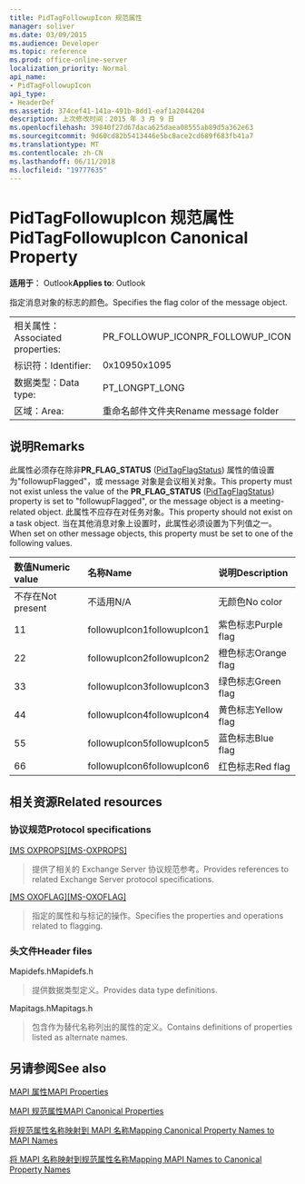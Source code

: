 ```yaml
---
title: PidTagFollowupIcon 规范属性
manager: soliver
ms.date: 03/09/2015
ms.audience: Developer
ms.topic: reference
ms.prod: office-online-server
localization_priority: Normal
api_name:
- PidTagFollowupIcon
api_type:
- HeaderDef
ms.assetid: 374cef41-141a-491b-8dd1-eaf1a2044204
description: 上次修改时间：2015 年 3 月 9 日
ms.openlocfilehash: 39840f27d67daca625daea08555ab89d5a362e63
ms.sourcegitcommit: 9d60cd82b5413446e5bc8ace2cd689f683fb41a7
ms.translationtype: MT
ms.contentlocale: zh-CN
ms.lasthandoff: 06/11/2018
ms.locfileid: "19777635"
---
```

# <a name="pidtagfollowupicon-canonical-property"></a><span data-ttu-id="b630e-103">PidTagFollowupIcon 规范属性</span><span class="sxs-lookup"><span data-stu-id="b630e-103">PidTagFollowupIcon Canonical Property</span></span>

  
  
<span data-ttu-id="b630e-104">**适用于**： Outlook</span><span class="sxs-lookup"><span data-stu-id="b630e-104">**Applies to**: Outlook</span></span> 
  
<span data-ttu-id="b630e-105">指定消息对象的标志的颜色。</span><span class="sxs-lookup"><span data-stu-id="b630e-105">Specifies the flag color of the message object.</span></span>
  
|||
|:-----|:-----|
|<span data-ttu-id="b630e-106">相关属性：</span><span class="sxs-lookup"><span data-stu-id="b630e-106">Associated properties:</span></span>  <br/> |<span data-ttu-id="b630e-107">PR_FOLLOWUP_ICON</span><span class="sxs-lookup"><span data-stu-id="b630e-107">PR_FOLLOWUP_ICON</span></span>  <br/> |
|<span data-ttu-id="b630e-108">标识符：</span><span class="sxs-lookup"><span data-stu-id="b630e-108">Identifier:</span></span>  <br/> |<span data-ttu-id="b630e-109">0x1095</span><span class="sxs-lookup"><span data-stu-id="b630e-109">0x1095</span></span>  <br/> |
|<span data-ttu-id="b630e-110">数据类型：</span><span class="sxs-lookup"><span data-stu-id="b630e-110">Data type:</span></span>  <br/> |<span data-ttu-id="b630e-111">PT_LONG</span><span class="sxs-lookup"><span data-stu-id="b630e-111">PT_LONG</span></span>  <br/> |
|<span data-ttu-id="b630e-112">区域：</span><span class="sxs-lookup"><span data-stu-id="b630e-112">Area:</span></span>  <br/> |<span data-ttu-id="b630e-113">重命名邮件文件夹</span><span class="sxs-lookup"><span data-stu-id="b630e-113">Rename message folder</span></span>  <br/> |
   
## <a name="remarks"></a><span data-ttu-id="b630e-114">说明</span><span class="sxs-lookup"><span data-stu-id="b630e-114">Remarks</span></span>

<span data-ttu-id="b630e-115">此属性必须存在除非**PR_FLAG_STATUS** ([PidTagFlagStatus](pidtagflagstatus-canonical-property.md)) 属性的值设置为"followupFlagged"，或 message 对象是会议相关对象。</span><span class="sxs-lookup"><span data-stu-id="b630e-115">This property must not exist unless the value of the **PR_FLAG_STATUS** ([PidTagFlagStatus](pidtagflagstatus-canonical-property.md)) property is set to "followupFlagged", or the message object is a meeting-related object.</span></span> <span data-ttu-id="b630e-116">此属性不应存在对任务对象。</span><span class="sxs-lookup"><span data-stu-id="b630e-116">This property should not exist on a task object.</span></span> <span data-ttu-id="b630e-117">当在其他消息对象上设置时，此属性必须设置为下列值之一。</span><span class="sxs-lookup"><span data-stu-id="b630e-117">When set on other message objects, this property must be set to one of the following values.</span></span>
  
|<span data-ttu-id="b630e-118">**数值**</span><span class="sxs-lookup"><span data-stu-id="b630e-118">**Numeric value**</span></span>|<span data-ttu-id="b630e-119">**名称**</span><span class="sxs-lookup"><span data-stu-id="b630e-119">**Name**</span></span>|<span data-ttu-id="b630e-120">**说明**</span><span class="sxs-lookup"><span data-stu-id="b630e-120">**Description**</span></span>|
|:-----|:-----|:-----|
|<span data-ttu-id="b630e-121">不存在</span><span class="sxs-lookup"><span data-stu-id="b630e-121">Not present</span></span>  <br/> |<span data-ttu-id="b630e-122">不适用</span><span class="sxs-lookup"><span data-stu-id="b630e-122">N/A</span></span>  <br/> |<span data-ttu-id="b630e-123">无颜色</span><span class="sxs-lookup"><span data-stu-id="b630e-123">No color</span></span>  <br/> |
|<span data-ttu-id="b630e-124">1</span><span class="sxs-lookup"><span data-stu-id="b630e-124">1</span></span>  <br/> |<span data-ttu-id="b630e-125">followupIcon1</span><span class="sxs-lookup"><span data-stu-id="b630e-125">followupIcon1</span></span>  <br/> |<span data-ttu-id="b630e-126">紫色标志</span><span class="sxs-lookup"><span data-stu-id="b630e-126">Purple flag</span></span>  <br/> |
|<span data-ttu-id="b630e-127">2</span><span class="sxs-lookup"><span data-stu-id="b630e-127">2</span></span>  <br/> |<span data-ttu-id="b630e-128">followupIcon2</span><span class="sxs-lookup"><span data-stu-id="b630e-128">followupIcon2</span></span>  <br/> |<span data-ttu-id="b630e-129">橙色标志</span><span class="sxs-lookup"><span data-stu-id="b630e-129">Orange flag</span></span>  <br/> |
|<span data-ttu-id="b630e-130">3</span><span class="sxs-lookup"><span data-stu-id="b630e-130">3</span></span>  <br/> |<span data-ttu-id="b630e-131">followupIcon3</span><span class="sxs-lookup"><span data-stu-id="b630e-131">followupIcon3</span></span>  <br/> |<span data-ttu-id="b630e-132">绿色标志</span><span class="sxs-lookup"><span data-stu-id="b630e-132">Green flag</span></span>  <br/> |
|<span data-ttu-id="b630e-133">4</span><span class="sxs-lookup"><span data-stu-id="b630e-133">4</span></span>  <br/> |<span data-ttu-id="b630e-134">followupIcon4</span><span class="sxs-lookup"><span data-stu-id="b630e-134">followupIcon4</span></span>  <br/> |<span data-ttu-id="b630e-135">黄色标志</span><span class="sxs-lookup"><span data-stu-id="b630e-135">Yellow flag</span></span>  <br/> |
|<span data-ttu-id="b630e-136">5</span><span class="sxs-lookup"><span data-stu-id="b630e-136">5</span></span>  <br/> |<span data-ttu-id="b630e-137">followupIcon5</span><span class="sxs-lookup"><span data-stu-id="b630e-137">followupIcon5</span></span>  <br/> |<span data-ttu-id="b630e-138">蓝色标志</span><span class="sxs-lookup"><span data-stu-id="b630e-138">Blue flag</span></span>  <br/> |
|<span data-ttu-id="b630e-139">6</span><span class="sxs-lookup"><span data-stu-id="b630e-139">6</span></span>  <br/> |<span data-ttu-id="b630e-140">followupIcon6</span><span class="sxs-lookup"><span data-stu-id="b630e-140">followupIcon6</span></span>  <br/> |<span data-ttu-id="b630e-141">红色标志</span><span class="sxs-lookup"><span data-stu-id="b630e-141">Red flag</span></span>  <br/> |
   
## <a name="related-resources"></a><span data-ttu-id="b630e-142">相关资源</span><span class="sxs-lookup"><span data-stu-id="b630e-142">Related resources</span></span>

### <a name="protocol-specifications"></a><span data-ttu-id="b630e-143">协议规范</span><span class="sxs-lookup"><span data-stu-id="b630e-143">Protocol specifications</span></span>

<span data-ttu-id="b630e-144">[[MS OXPROPS]](http://msdn.microsoft.com/library/f6ab1613-aefe-447d-a49c-18217230b148%28Office.15%29.aspx)</span><span class="sxs-lookup"><span data-stu-id="b630e-144">[[MS-OXPROPS]](http://msdn.microsoft.com/library/f6ab1613-aefe-447d-a49c-18217230b148%28Office.15%29.aspx)</span></span>
  
> <span data-ttu-id="b630e-145">提供了相关的 Exchange Server 协议规范参考。</span><span class="sxs-lookup"><span data-stu-id="b630e-145">Provides references to related Exchange Server protocol specifications.</span></span>
    
<span data-ttu-id="b630e-146">[[MS OXOFLAG]](http://msdn.microsoft.com/library/f1e50be4-ed30-4c2a-b5cb-8ff3aaaf9b91%28Office.15%29.aspx)</span><span class="sxs-lookup"><span data-stu-id="b630e-146">[[MS-OXOFLAG]](http://msdn.microsoft.com/library/f1e50be4-ed30-4c2a-b5cb-8ff3aaaf9b91%28Office.15%29.aspx)</span></span>
  
> <span data-ttu-id="b630e-147">指定的属性和与标记的操作。</span><span class="sxs-lookup"><span data-stu-id="b630e-147">Specifies the properties and operations related to flagging.</span></span>
    
### <a name="header-files"></a><span data-ttu-id="b630e-148">头文件</span><span class="sxs-lookup"><span data-stu-id="b630e-148">Header files</span></span>

<span data-ttu-id="b630e-149">Mapidefs.h</span><span class="sxs-lookup"><span data-stu-id="b630e-149">Mapidefs.h</span></span>
  
> <span data-ttu-id="b630e-150">提供数据类型定义。</span><span class="sxs-lookup"><span data-stu-id="b630e-150">Provides data type definitions.</span></span>
    
<span data-ttu-id="b630e-151">Mapitags.h</span><span class="sxs-lookup"><span data-stu-id="b630e-151">Mapitags.h</span></span>
  
> <span data-ttu-id="b630e-152">包含作为替代名称列出的属性的定义。</span><span class="sxs-lookup"><span data-stu-id="b630e-152">Contains definitions of properties listed as alternate names.</span></span>
    
## <a name="see-also"></a><span data-ttu-id="b630e-153">另请参阅</span><span class="sxs-lookup"><span data-stu-id="b630e-153">See also</span></span>



[<span data-ttu-id="b630e-154">MAPI 属性</span><span class="sxs-lookup"><span data-stu-id="b630e-154">MAPI Properties</span></span>](mapi-properties.md)
  
[<span data-ttu-id="b630e-155">MAPI 规范属性</span><span class="sxs-lookup"><span data-stu-id="b630e-155">MAPI Canonical Properties</span></span>](mapi-canonical-properties.md)
  
[<span data-ttu-id="b630e-156">将规范属性名称映射到 MAPI 名称</span><span class="sxs-lookup"><span data-stu-id="b630e-156">Mapping Canonical Property Names to MAPI Names</span></span>](mapping-canonical-property-names-to-mapi-names.md)
  
[<span data-ttu-id="b630e-157">将 MAPI 名称映射到规范属性名称</span><span class="sxs-lookup"><span data-stu-id="b630e-157">Mapping MAPI Names to Canonical Property Names</span></span>](mapping-mapi-names-to-canonical-property-names.md)

